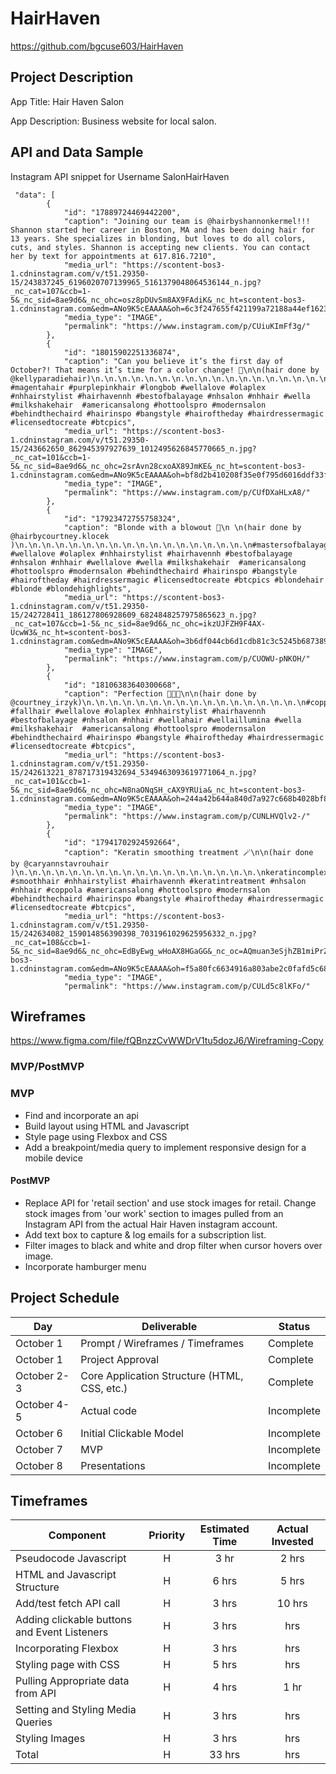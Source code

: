 # HairHaven

https://github.com/bgcuse603/HairHaven

## Project Description

App Title: Hair Haven Salon

App Description: Business website for local salon.

## API and Data Sample

Instagram API snippet for Username SalonHairHaven

```
 "data": [
        {
            "id": "17889724469442200",
            "caption": "Joining our team is @hairbyshannonkermel!!! Shannon started her career in Boston, MA and has been doing hair for 13 years. She specializes in blonding, but loves to do all colors, cuts, and styles. Shannon is accepting new clients. You can contact her by text for appointments at 617.816.7210",
            "media_url": "https://scontent-bos3-1.cdninstagram.com/v/t51.29350-15/243837245_6196020707139965_5161379048064536144_n.jpg?_nc_cat=107&ccb=1-5&_nc_sid=8ae9d6&_nc_ohc=osz8pDUvSm8AX9FAdiK&_nc_ht=scontent-bos3-1.cdninstagram.com&edm=ANo9K5cEAAAA&oh=6c3f247655f421199a72188a44ef1623&oe=615E8BF6",
            "media_type": "IMAGE",
            "permalink": "https://www.instagram.com/p/CUiuKImFf3g/"
        },
        {
            "id": "18015902251336874",
            "caption": "Can you believe it’s the first day of October?! That means it’s time for a color change! 🤗\n\n(hair done by @kellyparadiehair)\n.\n.\n.\n.\n.\n.\n.\n.\n.\n.\n.\n.\n.\n.\n.\n.\n.\n.\n.\n.\n.\n.\n.\n.\n.\n.\n.\n.\n#hairoftheday #magentahair #purplepinkhair #longbob #wellalove #olaplex #nhhairstylist #hairhavennh #bestofbalayage #nhsalon #nhhair #wella #milkshakehair  #americansalong #hottoolspro #modernsalon #behindthechaird #hairinspo #bangstyle #hairoftheday #hairdressermagic #licensedtocreate #btcpics",
            "media_url": "https://scontent-bos3-1.cdninstagram.com/v/t51.29350-15/243662650_862945397927639_1012495626845770665_n.jpg?_nc_cat=101&ccb=1-5&_nc_sid=8ae9d6&_nc_ohc=2srAvn28cxoAX89JmKE&_nc_ht=scontent-bos3-1.cdninstagram.com&edm=ANo9K5cEAAAA&oh=bf8d2b410208f35e0f795d6016ddf33f&oe=615E9FFC",
            "media_type": "IMAGE",
            "permalink": "https://www.instagram.com/p/CUfDXaHLxA8/"
        },
        {
            "id": "17923472755758324",
            "caption": "Blonde with a blowout 🤍\n \n(hair done by @hairbycourtney.klocek )\n.\n.\n.\n.\n.\n.\n.\n.\n.\n.\n.\n.\n.\n.\n.\n.\n.\n#mastersofbalayage #wellalove #olaplex #nhhairstylist #hairhavennh #bestofbalayage #nhsalon #nhhair #wellalove #wella #milkshakehair  #americansalong #hottoolspro #modernsalon #behindthechaird #hairinspo #bangstyle #hairoftheday #hairdressermagic #licensedtocreate #btcpics #blondehair #blonde #blondehighlights",
            "media_url": "https://scontent-bos3-1.cdninstagram.com/v/t51.29350-15/242728411_186127806928609_6824848257975865623_n.jpg?_nc_cat=107&ccb=1-5&_nc_sid=8ae9d6&_nc_ohc=ikzUJFZH9F4AX-UcwW3&_nc_ht=scontent-bos3-1.cdninstagram.com&edm=ANo9K5cEAAAA&oh=3b6df044cb6d1cdb81c3c5245b687389&oe=615F0536",
            "media_type": "IMAGE",
            "permalink": "https://www.instagram.com/p/CUOWU-pNKOH/"
        },
        {
            "id": "18106383640300668",
            "caption": "Perfection 👩🏼‍🦰\n\n(hair done by @courtney_irzyk)\n.\n.\n.\n.\n.\n.\n.\n.\n.\n.\n.\n.\n.\n.\n.\n.\n#copperhair #fallhair #wellalove #olaplex #nhhairstylist #hairhavennh #bestofbalayage #nhsalon #nhhair #wellahair #wellaillumina #wella #milkshakehair  #americansalong #hottoolspro #modernsalon #behindthechaird #hairinspo #bangstyle #hairoftheday #hairdressermagic #licensedtocreate #btcpics",
            "media_url": "https://scontent-bos3-1.cdninstagram.com/v/t51.29350-15/242613221_878717319432694_5349463093619771064_n.jpg?_nc_cat=101&ccb=1-5&_nc_sid=8ae9d6&_nc_ohc=N8naONqSH_cAX9YRUia&_nc_ht=scontent-bos3-1.cdninstagram.com&edm=ANo9K5cEAAAA&oh=244a42b644a840d7a927c668b4028bf8&oe=615E4096",
            "media_type": "IMAGE",
            "permalink": "https://www.instagram.com/p/CUNLHVQlv2-/"
        },
        {
            "id": "17941702924592664",
            "caption": "Keratin smoothing treatment 🪄\n\n(hair done by @caryannstavrouhair )\n.\n.\n.\n.\n.\n.\n.\n.\n.\n.\n.\n.\n.\n.\n.\n.\n.\n.\nkeratincomplex #smoothhair #nhhairstylist #hairhavennh #keratintreatment #nhsalon #nhhair #coppola #americansalong #hottoolspro #modernsalon #behindthechaird #hairinspo #bangstyle #hairoftheday #hairdressermagic #licensedtocreate #btcpics",
            "media_url": "https://scontent-bos3-1.cdninstagram.com/v/t51.29350-15/242634082_159014856390398_7031961029625956332_n.jpg?_nc_cat=108&ccb=1-5&_nc_sid=8ae9d6&_nc_ohc=EdByEwg_wHoAX8HGaGG&_nc_oc=AQmuan3eSjhZB1miPrZtMJRydXgDWmF7A9U5EIpXke5Gq5IflI4OBeifITVlJP3z9Y4&_nc_ht=scontent-bos3-1.cdninstagram.com&edm=ANo9K5cEAAAA&oh=f5a80fc6634916a803abe2c0fafd5c68&oe=615E81FD",
            "media_type": "IMAGE",
            "permalink": "https://www.instagram.com/p/CULd5c8lKFo/"

```

## Wireframes

https://www.figma.com/file/fQBnzzCvWWDrV1tu5dozJ6/Wireframing-Copy

### MVP/PostMVP

### MVP

- Find and incorporate an api
- Build layout using HTML and Javascript
- Style page using Flexbox and CSS
- Add a breakpoint/media query to implement responsive design for a mobile device

#### PostMVP

- Replace API for 'retail section' and use stock images for retail. Change stock images from 'our work' section to images pulled from an Instagram API from the actual Hair Haven instagram account.
- Add text box to capture & log emails for a subscription list.
- Filter images to black and white and drop filter when cursor hovers over image.
- Incorporate hamburger menu

## Project Schedule

| Day         | Deliverable                                  | Status     |
| ----------- | -------------------------------------------- | ---------- |
| October 1   | Prompt / Wireframes / Timeframes             | Complete   |
| October 1   | Project Approval                             | Complete   |
| October 2-3 | Core Application Structure (HTML, CSS, etc.) | Complete   |
| October 4-5 | Actual code                                  | Incomplete |
| October 6   | Initial Clickable Model                      | Incomplete |
| October 7   | MVP                                          | Incomplete |
| October 8   | Presentations                                | Incomplete |

## Timeframes

| Component                                    | Priority | Estimated Time | Actual Invested |
| -------------------------------------------- | :------: | :------------: | :-------------: |
| Pseudocode Javascript                        |    H     |      3 hr      |      2 hrs      |
| HTML and Javascript Structure                |    H     |     6 hrs      |      5 hrs      |
| Add/test fetch API call                      |    H     |     3 hrs      |     10 hrs      |
| Adding clickable buttons and Event Listeners |    H     |     3 hrs      |       hrs       |
| Incorporating Flexbox                        |    H     |     3 hrs      |       hrs       |
| Styling page with CSS                        |    H     |     5 hrs      |       hrs       |
| Pulling Appropriate data from API            |    H     |     4 hrs      |      1 hr       |
| Setting and Styling Media Queries            |    H     |     3 hrs      |       hrs       |
| Styling Images                               |    H     |     3 hrs      |       hrs       |
| Total                                        |    H     |     33 hrs     |       hrs       |
